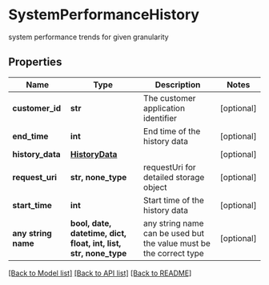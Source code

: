 # SystemPerformanceHistory

system performance trends for given granularity

## Properties
Name | Type | Description | Notes
------------ | ------------- | ------------- | -------------
**customer_id** | **str** | The customer application identifier | [optional] 
**end_time** | **int** | End time of the history data | [optional] 
**history_data** | [**HistoryData**](HistoryData.md) |  | [optional] 
**request_uri** | **str, none_type** | requestUri for detailed storage object | [optional] 
**start_time** | **int** | Start time of the history data | [optional] 
**any string name** | **bool, date, datetime, dict, float, int, list, str, none_type** | any string name can be used but the value must be the correct type | [optional]

[[Back to Model list]](../README.md#documentation-for-models) [[Back to API list]](../README.md#documentation-for-api-endpoints) [[Back to README]](../README.md)


